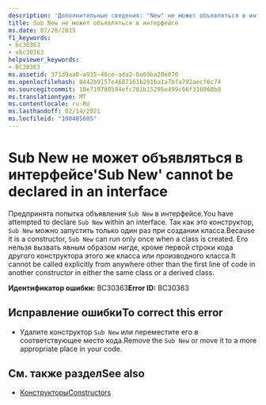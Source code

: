 ```yaml
---
description: 'Дополнительные сведения: "New" не может объявляться в интерфейсе'
title: Sub New не может объявляться в интерфейсе
ms.date: 07/20/2015
f1_keywords:
- bc30363
- vbc30363
helpviewer_keywords:
- BC30363
ms.assetid: 371d9aa8-a935-48ce-ada2-0a69ba20e070
ms.openlocfilehash: 8442b9157e4687161b281ba1a7bfa792aecf6c74
ms.sourcegitcommit: 10e719780594efc781b15295e499c66f316068b8
ms.translationtype: MT
ms.contentlocale: ru-RU
ms.lasthandoff: 02/14/2021
ms.locfileid: "100485605"
---
```

# <a name="sub-new-cannot-be-declared-in-an-interface"></a><span data-ttu-id="cb2e9-103">Sub New не может объявляться в интерфейсе</span><span class="sxs-lookup"><span data-stu-id="cb2e9-103">'Sub New' cannot be declared in an interface</span></span>

<span data-ttu-id="cb2e9-104">Предпринята попытка объявления `Sub New` в интерфейсе.</span><span class="sxs-lookup"><span data-stu-id="cb2e9-104">You have attempted to declare `Sub New` within an interface.</span></span> <span data-ttu-id="cb2e9-105">Так как это конструктор, `Sub New` можно запустить только один раз при создании класса.</span><span class="sxs-lookup"><span data-stu-id="cb2e9-105">Because it is a constructor, `Sub New` can run only once when a class is created.</span></span> <span data-ttu-id="cb2e9-106">Его нельзя вызвать явным образом нигде, кроме первой строки кода другого конструктора этого же класса или производного класса.</span><span class="sxs-lookup"><span data-stu-id="cb2e9-106">It cannot be called explicitly from anywhere other than the first line of code in another constructor in either the same class or a derived class.</span></span>  
  
 <span data-ttu-id="cb2e9-107">**Идентификатор ошибки:** BC30363</span><span class="sxs-lookup"><span data-stu-id="cb2e9-107">**Error ID:** BC30363</span></span>  
  
## <a name="to-correct-this-error"></a><span data-ttu-id="cb2e9-108">Исправление ошибки</span><span class="sxs-lookup"><span data-stu-id="cb2e9-108">To correct this error</span></span>  
  
- <span data-ttu-id="cb2e9-109">Удалите конструктор `Sub New` или переместите его в соответствующее место кода.</span><span class="sxs-lookup"><span data-stu-id="cb2e9-109">Remove the `Sub New` or move it to a more appropriate place in your code.</span></span>  
  
## <a name="see-also"></a><span data-ttu-id="cb2e9-110">См. также раздел</span><span class="sxs-lookup"><span data-stu-id="cb2e9-110">See also</span></span>

- [<span data-ttu-id="cb2e9-111">Конструкторы</span><span class="sxs-lookup"><span data-stu-id="cb2e9-111">Constructors</span></span>](../programming-guide/concepts/object-oriented-programming.md#constructors)
